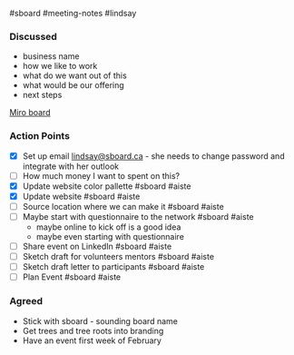 #sboard #meeting-notes #lindsay

### Discussed

* business name
* how we like to work
* what do we want out of this
* what would be our offering
* next steps

[Miro board](https://miro.com/welcomeonboard/cmc0cG16eTJEOE15cEwyZDNiNURJcWZwNXFaVnFrTTY1VVJScDV5a2wwTld6elhsdExBT1R3eXY3cjNvVjhDbXwzNDU4NzY0NTc0ODU2Nzc3NzAyfDI=?share_link_id=713153333748)
### Action Points

- [x] Set up email lindsay@sboard.ca - she needs to change password and integrate with her outlook
- [ ] How much money I want to spent on this?
- [x] Update website color pallette #sboard #aiste
- [x] Update website #sboard #aiste
- [ ] Source location where we can make it #sboard #aiste 
- [ ] Maybe start with questionnaire to the network #sboard #aiste
	- maybe online to kick off is a good idea
	- maybe even starting with questionnaire
- [ ] Share event on LinkedIn #sboard #aiste 
- [ ] Sketch draft for volunteers mentors #sboard #aiste 
- [ ] Sketch draft letter to participants #sboard #aiste 
- [ ] Plan Event #sboard #aiste
### Agreed

* Stick with sboard - sounding board name
* Get trees and tree roots into branding
* Have an event first week of February



